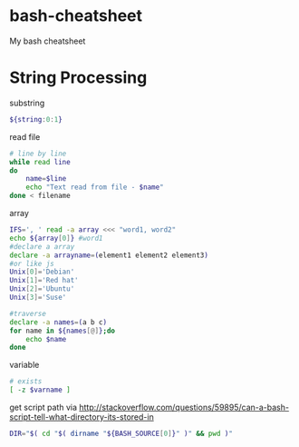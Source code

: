 bash-cheatsheet
===============

My bash cheatsheet


# String Processing

substring
```bash
${string:0:1}
```

read file
```bash
# line by line
while read line
do
    name=$line
    echo "Text read from file - $name"
done < filename
```


array
```bash
IFS=', ' read -a array <<< "word1, word2"
echo ${array[0]} #word1
#declare a array
declare -a arrayname=(element1 element2 element3)
#or like js
Unix[0]='Debian'
Unix[1]='Red hat'
Unix[2]='Ubuntu'
Unix[3]='Suse'

#traverse
declare -a names=(a b c)
for name in ${names[@]};do
    echo $name
done

```


variable
```bash
# exists
[ -z $varname ]  
```

get script path
via http://stackoverflow.com/questions/59895/can-a-bash-script-tell-what-directory-its-stored-in
```bash
DIR="$( cd "$( dirname "${BASH_SOURCE[0]}" )" && pwd )"
```

